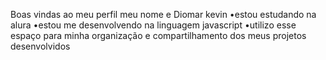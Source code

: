 Boas vindas ao meu perfil
meu nome e Diomar kevin 
•estou estudando na alura 
•estou me desenvolvendo na linguagem javascript 
•utilizo esse espaço para minha organização e compartilhamento dos meus projetos desenvolvidos
